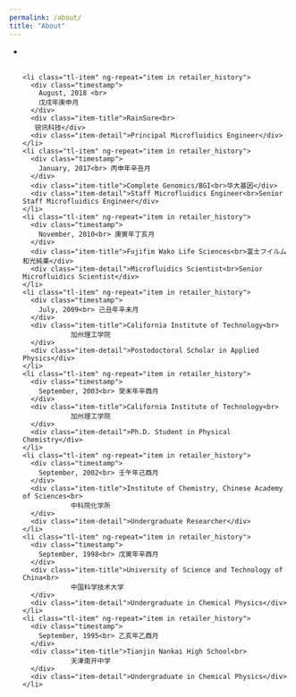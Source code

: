 ```yaml
---
permalink: /about/
title: "About"
---
```

<link href='//fonts.googleapis.com/css?family=Roboto:200,400,600' rel='stylesheet' type='text/css'>
<link href='/assets/css/style.css' rel='stylesheet' type='text/css'>
<div class="history-tl-container">
  <ul class="tl">
    <li class="tl-item" ng-repeat="item in retailer_history">
      <div class="timestamp">
         <br>
      </div>
      <div class="item-title"><br>
      </div>
      <div class="item-detail"></div>
    </li>

    <li class="tl-item" ng-repeat="item in retailer_history">
      <div class="timestamp">
        August, 2018 <br>
        戊戌年庚申月
      </div>
      <div class="item-title">RainSure<br>
       锐讯科技</div>
      <div class="item-detail">Principal Microfluidics Engineer</div>
    </li>
    <li class="tl-item" ng-repeat="item in retailer_history">
      <div class="timestamp">
        January, 2017<br> 丙申年辛丑月 
      </div>
      <div class="item-title">Complete Genomics/BGI<br>华大基因</div>
      <div class="item-detail">Staff Microfluidics Engineer<br>Senior Staff Microfluidics Engineer</div>
    </li>
    <li class="tl-item" ng-repeat="item in retailer_history">
      <div class="timestamp">
        November, 2010<br> 庚寅年丁亥月
      </div>
      <div class="item-title">Fujifim Wako Life Sciences<br>富士フイルム和光純薬</div>
      <div class="item-detail">Microfluidics Scientist<br>Senior Microfluidics Scientist</div>
    </li>
    <li class="tl-item" ng-repeat="item in retailer_history">
      <div class="timestamp">
        July, 2009<br> 己丑年辛未月
      </div>
      <div class="item-title">California Institute of Technology<br>
                加州理工学院
      </div>
      <div class="item-detail">Postodoctoral Scholar in Applied Physics</div>
    </li>
    <li class="tl-item" ng-repeat="item in retailer_history">
      <div class="timestamp">
        September, 2003<br> 癸未年辛酉月
      </div>
      <div class="item-title">California Institute of Technology<br>
                加州理工学院
      </div>
      <div class="item-detail">Ph.D. Student in Physical Chemistry</div>
    </li>
    <li class="tl-item" ng-repeat="item in retailer_history">
      <div class="timestamp">
        September, 2002<br> 壬午年己酉月
      </div>
      <div class="item-title">Institute of Chemistry, Chinese Academy of Sciences<br>
                中科院化学所
      </div>
      <div class="item-detail">Undergraduate Researcher</div>
    </li>
    <li class="tl-item" ng-repeat="item in retailer_history">
      <div class="timestamp">
        September, 1998<br> 戊寅年辛酉月
      </div>
      <div class="item-title">University of Science and Technology of China<br>
                中国科学技术大学
      </div>
      <div class="item-detail">Undergraduate in Chemical Physics</div>
    </li>
    <li class="tl-item" ng-repeat="item in retailer_history">
      <div class="timestamp">
        September, 1995<br> 乙亥年乙酉月
      </div>
      <div class="item-title">Tianjin Nankai High School<br>
                天津南开中学
      </div>
      <div class="item-detail">Undergraduate in Chemical Physics</div>
    </li>
 
  </ul>

</div>


